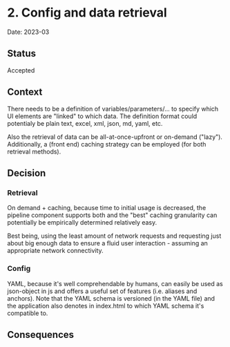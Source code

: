 # 2. Config and data retrieval

Date: 2023-03

## Status

Accepted

## Context

There needs to be a definition of variables/parameters/... to specify which UI elements are "linked" to which data.
The definition format could potentialy be plain text, excel, xml, json, md, yaml, etc.

Also the retrieval of data can be all-at-once-upfront or on-demand ("lazy").
Additionally, a (front end) caching strategy can be employed (for both retrieval methods).

## Decision

### Retrieval

On demand + caching, because time to initial usage is decreased, the pipeline component supports both and the "best" caching granularity can potentially be empirically determined relatively easy.

Best being, using the least amount of network requests and requesting just about big enough data to ensure a fluid user interaction - assuming an appropriate network connectivity.

### Config

YAML, because it's well comprehendable by humans, can easily be used as json-object in js and offers a useful set of features (i.e. aliases and anchors).
Note that the YAML schema is versioned (in the YAML file) and the application also denotes in index.html to which YAML schema it's compatible to.

## Consequences

